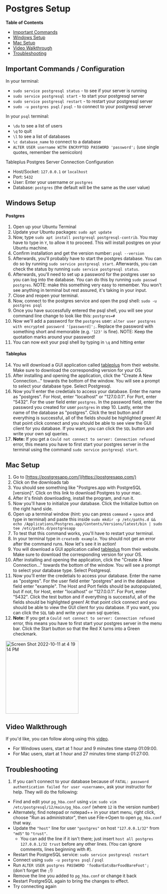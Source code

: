 # Postgres Setup

**Table of Contents**

- [Important Commands](#important-commands--configuration)
- [Windows Setup](#windows-setup)
- [Mac Setup](#mac-setup)
- [Video Walkthrough](#video-walkthrough)
- [Troubleshooting](#troubleshooting)

## Important Commands / Configuration

In your terminal:

- `sudo service postgresql status` - to see if your server is running
- `sudo service postgresql start` - to start your postgresql server
- `sudo service postgresql restart` - to restart your postgresql server
- `sudo -u postgres psql` / `psql` - to connect to your postgresql server

In your `psql` terminal:

- `\du` to see a list of users
- `\q` to quit
- `\l` to see a list of databases
- `\c database_name` to connect to a database
- `ALTER USER username WITH ENCRYPTED PASSWORD 'password';` (use single quotes, remember the semicolon)

Tableplus Postgres Server Connection Configuration

- Host/Socket: `127.0.0.1` or `localhost`
- Port: `5432`
- User: Enter your username or `postgres`
- Database: `postgres` (the default will be the same as the user value)

## Windows Setup

#### Postgres

1. Open up your Ubuntu Terminal
2. Update your Ubuntu packages: `sudo apt update`
3. Now, type `sudo apt install postgresql postgresql-contrib`. You may have to type in `Y`, to allow it to proceed. This will install postgres on your Ubuntu machine.
4. Confirm installation and get the version number: `psql --version`
5. Afterwards, you'll probably have to start the postgres database. You can do so by running `sudo service postgresql start`. Afterwards, you can check the status by running `sudo service postgresql status`.
6. Afterwards, you'll need to set up a password for the postgres user so you can log into the database. You can do this by running `sudo passwd postgres`. NOTE: make this something very easy to remember. You won't see anything in terminal but rest assured, it's taking in your input.
7. Close and reopen your terminal.
8. Now, connect to the postgres service and open the psql shell: `sudo -u postgres psql`
9. Once you have successfully entered the psql shell, you will see your command line change to look like this: `postgres=#`
10. Now we'll add a password for the `postgres` user: `alter user postgres with encrypted password '[password]';`. Replace the password with something short and memorable (e.g. `'123'` is fine). NOTE: Keep the quotation marks around your password!
11. You can now exit your psql shell by typing in `\q` and hitting enter

#### Tableplus

14. You will download a GUI application called [tableplus](https://tableplus.com/) from their website. Make sure to download the corresponding version for your OS.
15. After installing and opening the application, click the "Create A New Connection..." towards the bottom of the window. You will see a prompt to select your database type. Select Postgresql.
16. Now you'll enter the credetials to access your database. Enter the name as "postgres". For Host, enter "localhost" or "127.0.0.1". For Port, enter "5432". For the user field enter `postgres`. In the password field, enter the password you created for user `postgres` in step 10. Lastly, enter the name of the database as "postgres". Click the test button and if everything is successful, all of the fields should be highlighted green! At that point click connect and you should be able to see view the GUI client for you database. If you want, you can click the `SQL` button and write your own sql queries.
17. **Note:** If you get a `Could not connect to server: Connection refused` error, this means you have to first start your postgres server in the terminal using the command `sudo service postgresql start`.

## Mac Setup

1. Go to [https://postgresapp.com/](https://postgresapp.com/)
2. Click on the downloads tab
3. You should see something like "Postgres.app with PostgreSQL [version]". Click on this link to download Postgres to your mac.
4. After it's finish downloading, install the program, and run it.
5. Now you'll have to initialize your database. Click the Initialize button on the right hand side.
6. Open up a terminal window (hint: you can press `command` + `space` and type in terminal) and paste this inside `sudo mkdir -p /etc/paths.d &&
echo /Applications/Postgres.app/Contents/Versions/latest/bin | sudo tee /etc/paths.d/postgresapp`
7. To test that this command works, you'll have to restart your terminal.
8. In your terminal type in `createdb example`. You should not get an error after the command runs. Now let's see it in action!
9. You will download a GUI application called [tableplus](https://tableplus.com/) from their website. Make sure to download the corresponding version for your OS.
10. After installing and opening the application, click the "Create A New Connection..." towards the bottom of the window. You will see a prompt to select your database type. Select Postgresql.
11. Now you'll enter the credetials to access your database. Enter the name as "postgres". For the user field enter "postgres" and in the database field enter "example". The Host and Port fields should be autopopulated, but if not, for Host, enter "localhost" or "127.0.0.1". For Port, enter "5432". Click the test button and if everything is successful, all of the fields should be highlighted green! At that point click connect and you should be able to view the GUI client for you database. If you want, you can click the `SQL` tab and write your own sql queries.
12. **Note:** If you get a `Could not connect to server: Connection refused` error, this means you have to first start your postgres server in the menu bar. Click the Start button so that the Red X turns into a Green checkmark.

<img width="234" alt="Screen Shot 2022-10-11 at 4 19 14 PM" src="https://user-images.githubusercontent.com/30392423/195190310-8f4ed82c-bebd-4fb5-bc96-3fcaa2ed9848.png">

## Video Walkthrough

If you'd like, you can follow along using this [video](https://us02web.zoom.us/rec/play/U0ghC07ndSiayEEc1D86cvrNIiBIQhmyT7JU8sqrYJ928FHhZhKfq7OeYK73u1aRp6Qjb34kf32xoARm.7BAFARTMcCax8YDy?continueMode=true&_x_zm_rtaid=euzsucDSTBKnY0bdQQBC5A.1648070136259.165c763c787813cfbdcf7752e530272c&_x_zm_rhtaid=405).

- For Windows users, start at 1 hour and 9 minutes time stamp 01:09:00.
- For Mac users, start at 1 hour and 27 minutes time stamp 01:27:00.

## Troubleshooting

1. If you can't connect to your database because of `FATAL: password authentication failed for user <username>`, ask your instructor for help. They will do the following:

- Find and edit your `pg_hba.conf` using `vim`: `sudo vim /etc/postgresql/12/main/pg_hba.conf` (where `12` is the version number)
- Alternately, find notepad or notepad++ in your start menu, right click, choose "Run as administrator", then use File->Open to open `pg_hba.conf` that way.
- Update the `"host"` line for user `"postgres"` on host `"127.0.0.1/32"` from `"md5"` to `"trust"`.
  - You can add the line if it isn't there; just insert `host all postgres 127.0.0.1/32 trust` before any other lines. (You can ignore comments, lines beginning with #).
- Restart the PostgreSQL service: `sudo service postgresql restart`
- Connect using `sudo -u postgres psql` / `psql`
- Run `ALTER USER postgres PASSWORD 'fooBarEatsBarFoodBareFoot';` (don't forget the `;`!)
- Remove the line you added to `pg_hba.conf` or change it back
- Restart PostgreSQL again to bring the changes to effect.
- Try connecting again
